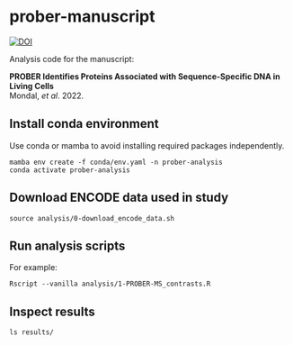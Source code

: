 # prober-manuscript

[![DOI](https://zenodo.org/badge/331781807.svg)](https://zenodo.org/badge/latestdoi/331781807)

Analysis code for the manuscript:

**PROBER Identifies Proteins Associated with Sequence-Specific DNA in Living Cells**<br>
Mondal, *et al*. 2022.

## Install conda environment

Use conda or mamba to avoid installing required packages independently.

```
mamba env create -f conda/env.yaml -n prober-analysis
conda activate prober-analysis
```

## Download ENCODE data used in study

```
source analysis/0-download_encode_data.sh
```

## Run analysis scripts

For example:

```
Rscript --vanilla analysis/1-PROBER-MS_contrasts.R
```

## Inspect results

```
ls results/
```

